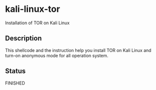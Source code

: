 # kali-linux-tor
Installation of TOR on Kali Linux

## Description
This shellcode and the instruction help you install TOR on Kali Linux and turn-on anonymous mode for all operation system.

## Status
FINISHED
